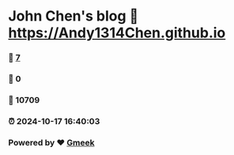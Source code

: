 # John Chen's blog :link: https://Andy1314Chen.github.io 
### :page_facing_up: [7](https://Andy1314Chen.github.io/tag.html) 
### :speech_balloon: 0 
### :hibiscus: 10709 
### :alarm_clock: 2024-10-17 16:40:03 
### Powered by :heart: [Gmeek](https://github.com/Meekdai/Gmeek)
